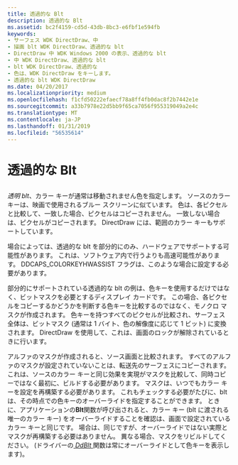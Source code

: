```yaml
---
title: 透過的な Blt
description: 透過的な Blt
ms.assetid: bc2f4159-cd5d-43db-8bc3-e6fbf1e594fb
keywords:
- サーフェス WDK DirectDraw、中
- 描画 blt WDK DirectDraw、透過的な blt
- DirectDraw 中 WDK Windows 2000 の表示、透過的な blt
- 中 WDK DirectDraw、透過的な blt
- blt WDK DirectDraw、透過的な
- 色は、WDK DirectDraw をキーします。
- 透過的な blt WDK DirectDraw
ms.date: 04/20/2017
ms.localizationpriority: medium
ms.openlocfilehash: f1cfd50222efaecf78a8ff4fb0dac8f2b7442e1e
ms.sourcegitcommit: a33b7978e22d5bb9f65ca7056f955319049a2e4c
ms.translationtype: MT
ms.contentlocale: ja-JP
ms.lasthandoff: 01/31/2019
ms.locfileid: "56535614"
---
```

# <a name="transparent-blt"></a>透過的な Blt


## <span id="ddk_transparent_blt_gg"></span><span id="DDK_TRANSPARENT_BLT_GG"></span>


*透明 blt*、カラー キーが通常は移動されません色を指定します。 ソースのカラー キーは、映画で使用されるブルー スクリーンに似ています。 色は、各ピクセルと比較して、一致した場合、ピクセルはコピーされません。 一致しない場合は、ピクセルがコピーされます。 DirectDraw には、範囲のカラー キーもサポートしています。

場合によっては、透過的な blt を部分的にのみ、ハードウェアでサポートする可能性があります。 これは、ソフトウェア内で行うよりも高速可能性があります。 DDCAPS\_COLORKEYHWASSIST フラグは、このような場合に設定する必要があります。

部分的にサポートされている透過的な blt の例は、色キーを使用するだけではなく、ビットマスクを必要とするディスプレイ カードです。 この場合、各ピクセルをコピーするかどうかを判断する色キーを比較するのではなく、モノクロ マスクが作成されます。 色キーを持つすべてのピクセルが比較され、サーフェス全体は、ビットマスク (通常は 1 バイト、色の解像度に応じて 1 ビット) に変換されます。 DirectDraw を使用して、これは、画面のロックが解除されているときに行います。

アルファのマスクが作成されると、ソース画面と比較されます。 すべてのアルファのマスクが設定されていないことは、転送先のサーフェスにコピーされます。 これは、ソースのカラー キーと同じ効果を実現がマスクを比較して、同時コピーではなく最初に、ビルドする必要があります。 マスクは、いつでもカラー キーを設定を再構築する必要があります。 これもチェックする必要がたびに、blt は、その時点での色キーのオーバーライドを指定することができます。 ときに、アプリケーションの**Blt**関数が呼び出されると、カラー キー (blt に渡される唯一のカラー キー) をオーバーライドすることを確認は、画面で設定されているカラー キーと同じです。 場合は、同じですが、オーバーライドではない実際とマスクが再構築する必要はありません。 異なる場合、マスクをリビルドしてください。 (ドライバーの[ *DdBlt* ](https://msdn.microsoft.com/library/windows/hardware/ff549205)関数は常にオーバーライドとして色キーを表示します)。

 

 





